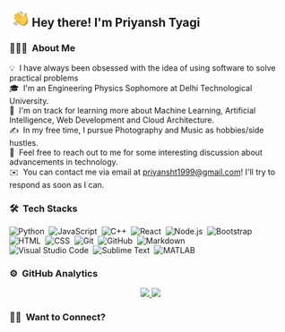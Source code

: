 <img alt="" src="./assets/Hand%20Wave.gif" width='40' align="left"/><h2>Hey there! I'm Priyansh Tyagi</h2>


### 👨🏻‍💻 &nbsp;About Me

💡  &nbsp;I have always been obsessed with the idea of using software to solve practical problems\
🎓 &nbsp;I'm an Engineering Physics Sophomore at Delhi Technological University.\
🌱 &nbsp;I'm on track for learning more about Machine Learning, Artificial Intelligence, Web Development and Cloud Architecture.\
✍️ &nbsp;In my free time, I pursue Photography and Music as hobbies/side hustles.\
💬 &nbsp;Feel free to reach out to me for some interesting discussion about advancements in technology.\
✉️ &nbsp;You can contact me via email at priyansht1999@gmail.com! I'll try to respond as soon as I can.

### 🛠 &nbsp;Tech Stacks

![Python](https://img.shields.io/badge/-Python-05122A?style=flat&logo=python)&nbsp;
![JavaScript](https://img.shields.io/badge/-JavaScript-05122A?style=flat&logo=javascript)&nbsp;
![C++](https://img.shields.io/badge/-C++-05122A?style=flat&logo=C%2B%2B&logoColor=00599C)&nbsp;
![React](https://img.shields.io/badge/-React-05122A?style=flat&logo=react)&nbsp;
![Node.js](https://img.shields.io/badge/-Node.js-05122A?style=flat&logo=node.js)&nbsp;
![Bootstrap](https://img.shields.io/badge/-Bootstrap-05122A?style=flat&logo=bootstrap&logoColor=563D7C)\
![HTML](https://img.shields.io/badge/-HTML-05122A?style=flat&logo=HTML5)&nbsp;
![CSS](https://img.shields.io/badge/-CSS-05122A?style=flat&logo=CSS3&logoColor=1572B6)&nbsp;
![Git](https://img.shields.io/badge/-Git-05122A?style=flat&logo=git)&nbsp;
![GitHub](https://img.shields.io/badge/-GitHub-05122A?style=flat&logo=github)&nbsp;
![Markdown](https://img.shields.io/badge/-Markdown-05122A?style=flat&logo=markdown)\
![Visual Studio Code](https://img.shields.io/badge/-Visual%20Studio%20Code-05122A?style=flat&logo=visual-studio-code&logoColor=007ACC)&nbsp;
![Sublime Text](https://img.shields.io/badge/-Sublime_Text-05122A?style=flat&logo=sublime-text&logoColor=FF9800)&nbsp;
![MATLAB](https://img.shields.io/badge/-MATLAB-05122A?style=flat&logo=Mathworks&logoColor=FF9800)

### ⚙️ &nbsp;GitHub Analytics

<p align="center">
<a href="https://github.com/priyanshty19">
  <img height="180em" src="https://github-readme-stats-eight-theta.vercel.app/api?username=priyanshty19&show_icons=true&theme=algolia&include_all_commits=true&count_private=true"/>
  <img height="180em" src="https://github-readme-stats-eight-theta.vercel.app/api/top-langs/?username=priyanshty19&layout=compact&langs_count=8&theme=algolia"/>
</a>
</p>

### 🤝🏻 &nbsp;Want to Connect?

<p align="center">
<a href="https://twitter.com/PriyanshTyagi17"><i class="fab fa-twitter"></i></a>
<a href="https://www.linkedin.com/in/priyansh-t-3336b1168"><i class="fab fa-linkedin"></i></a>
<a href="https://github.com/priyanshty19"><i class="fab fa-github"></i></a>
<a href="https://www.instagram.com/prxyxnsh"><i class="fab fa-instagram"></i></a>
<a href="https://www.facebook.com/priyansh.tyagi.180"><i class="fab fa-facebook-f"></i></a>
